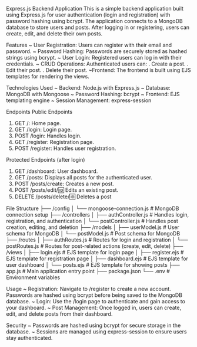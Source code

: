 Express.js Backend Application
This is a simple backend application built using Express.js for user authentication (login and registration) with password hashing using bcrypt. The application connects to a MongoDB database to store users and posts. After logging in or registering, users can create, edit, and delete their own posts.

Features
~ User Registration: Users can register with their email and password.
~ Password Hashing: Passwords are securely stored as hashed strings using bcrypt.
~ User Login: Registered users can log in with their credentials.
~ CRUD Operations: Authenticated users can:
                 . Create a post.
                 . Edit their post.
                 . Delete their post.
~Frontend: The frontend is built using EJS templates for rendering the views.

Technologies Used
~ Backend: Node.js with Express.js
~ Database: MongoDB with Mongoose
~ Password Hashing: bcrypt
~ Frontend: EJS templating engine
~ Session Management: express-session

Endpoints
Public Endpoints
1. GET /: Home page.
2. GET /login: Login page.
3. POST /login: Handles login.
4. GET /register: Registration page.
5. POST /register: Handles user registration.

Protected Endpoints (after login)
1. GET /dashboard: User dashboard.
2. GET /posts: Displays all posts for the authenticated user.
3. POST /posts/create: Creates a new post.
4. POST /posts/edit/:id: Edits an existing post.
5. DELETE /posts/delete/:id: Deletes a post

File Structure
├── /config
│   └── mongoose-connection.js  # MongoDB connection setup
├── /controllers
│   ├── authController.js       # Handles login, registration, and authentication
│   └── postController.js       # Handles post creation, editing, and deletion
├── /models
│   ├── userModel.js            # User schema for MongoDB
│   └── postModel.js            # Post schema for MongoDB
├── /routes
│   ├── authRoutes.js           # Routes for login and registration
│   └── postRoutes.js           # Routes for post-related actions (create, edit, delete)
├── /views
│   ├── login.ejs               # EJS template for login page
│   ├── register.ejs            # EJS template for registration page
│   ├── dashboard.ejs           # EJS template for user dashboard
│   └── posts.ejs               # EJS template for showing posts
├── app.js                      # Main application entry point
├── package.json
└── .env                        # Environment variables


Usage
~ Registration: Navigate to /register to create a new account. Passwords are hashed using bcrypt before being saved to the MongoDB database.
~ Login: Use the /login page to authenticate and gain access to your dashboard.
~ Post Management: Once logged in, users can create, edit, and delete posts from their dashboard.

Security
~ Passwords are hashed using bcrypt for secure storage in the database.
~ Sessions are managed using express-session to ensure users stay authenticated.
